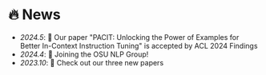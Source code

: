 # 🔥 News
- *2024.5*: 🎉 Our paper "PACIT: Unlocking the Power of Examples for Better In-Context Instruction Tuning" is accepted by ACL 2024 Findings
- *2024.4*: 🎉 Joining the OSU NLP Group!
- *2023.10*: 🎉 Check out our three new papers
